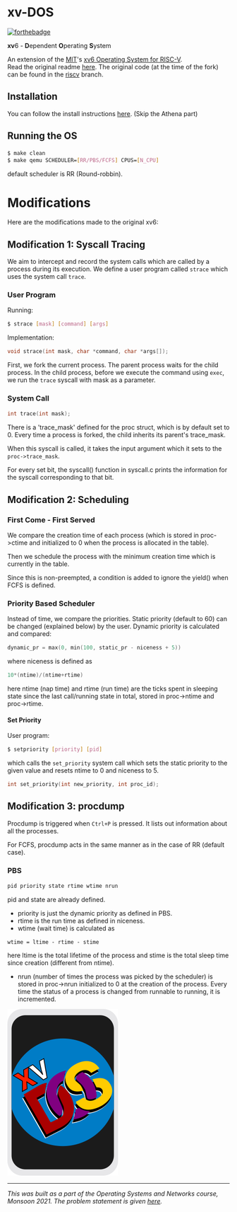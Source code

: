 # xv-DOS

[![forthebadge](https://forthebadge.com/images/badges/no-ragrets.svg)](https://forthebadge.com)

**xv**6 - **D**ependent **O**perating **S**ystem

An extension of the [MIT](https://github.com/mit-pdos)'s [xv6 Operating System for RISC-V](https://github.com/mit-pdos/xv6-riscv). \
Read the original readme [here](README). The original code (at the time of the fork) can be found in the [riscv](https://github.com/codelixir/xv-DOS/tree/riscv) branch. 

## Installation

You can follow the install instructions [here](https://pdos.csail.mit.edu/6.S081/2020/tools.html). (Skip the Athena part)


## Running the OS

```sh
$ make clean
$ make qemu SCHEDULER=[RR/PBS/FCFS] CPUS=[N_CPU]
```

default scheduler is RR (Round-robbin).

# Modifications

Here are the modifications made to the original xv6:

## Modification 1: Syscall Tracing

We aim to intercept and record the system calls which are called by a process during its execution. We define a user program called `strace` which uses the system call `trace`.

### User Program

Running:
```sh
$ strace [mask] [command] [args]
```

Implementation:
```c
void strace(int mask, char *command, char *args[]);
```

First, we fork the current process. The parent process waits for the child process. In the child process, before we execute the command using `exec`, we run the `trace` syscall with mask as a parameter.

### System Call

```c
int trace(int mask);
```

There is a 'trace_mask' defined for the proc struct, which is by default set to 0. Every time a process is forked, the child inherits its parent's trace_mask.

When this syscall is called, it takes the input argument which it sets to the `proc->trace_mask`.

For every set bit, the syscall() function in syscall.c prints the information for the syscall corresponding to that bit.

## Modification 2: Scheduling

### First Come - First Served

We compare the creation time of each process (which is stored in proc->ctime and initialized to 0 when the process is allocated in the table).

Then we schedule the process with the minimum creation time which is currently in the table.

Since this is non-preempted, a condition is added to ignore the yield() when FCFS is defined.

### Priority Based Scheduler

Instead of time, we compare the priorities. Static priority (default to 60) can be changed (explained below) by the user. Dynamic priority is calculated and compared:

```c
dynamic_pr = max(0, min(100, static_pr - niceness + 5))
```

where niceness is defined as
```c
10*(ntime)/(ntime+rtime)
```

here ntime (nap time) and rtime (run time) are the ticks spent in sleeping state since the last call/running state in total, stored in proc->ntime and proc->rtime.

#### Set Priority

User program:
```sh
$ setpriority [priority] [pid]
```

which calls the `set_priority` system call which sets the static priority to the given value and resets ntime to 0 and niceness to 5.

```c
int set_priority(int new_priority, int proc_id);
```

## Modification 3: procdump

Procdump is triggered when `Ctrl+P` is pressed. It lists out information about all the processes.

For FCFS, procdump acts in the same manner as in the case of RR (default case).

### PBS

```sh
pid priority state rtime wtime nrun
```

pid and state are already defined.

- priority is just the dynamic priority as defined in PBS.
- rtime is the run time as defined in niceness.
- wtime (wait time) is calculated as
```
wtime = ltime - rtime - stime
```
here ltime is the total lifetime of the process and stime is the total sleep time since creation (different from ntime).
- nrun (number of times the process was picked by the scheduler) is stored in proc->nrun initialized to 0 at the creation of the process. Every time the status of a process is changed from runnable to running, it is incremented.


![xv-DOS](files/card.png)

----

*This was built as a part of the Operating Systems and Networks course, Monsoon 2021. The problem statement is given [here](files/Assignment.pdf).*
